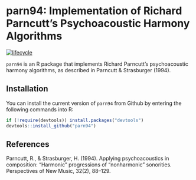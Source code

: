 
<!-- README.md is generated from README.Rmd. Please edit that file -->

# parn94: Implementation of Richard Parncutt’s Psychoacoustic Harmony Algorithms

[![lifecycle](https://img.shields.io/badge/lifecycle-experimental-orange.svg)](https://www.tidyverse.org/lifecycle/#experimental)

`parn94` is an R package that implements Richard Parncutt’s
psychoacoustic harmony algorithms, as described in Parncutt &
Strasburger (1994).

## Installation

You can install the current version of `parn94` from Github by entering
the following commands into R:

``` r
if (!require(devtools)) install.packages("devtools")
devtools::install_github("parn94")
```

## References

Parncutt, R., & Strasburger, H. (1994). Applying psychoacoustics in
composition: “Harmonic” progressions of “nonharmonic” sonorities.
Perspectives of New Music, 32(2), 88–129.

